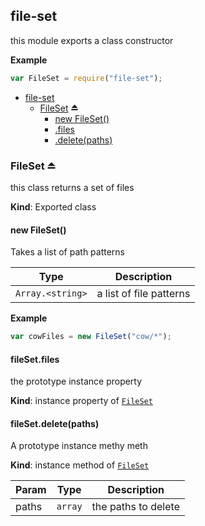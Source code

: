<a name="module_file-set"></a>
## file-set
this module exports a class constructor

**Example**  
```js
var FileSet = require("file-set");
```

* [file-set](#module_file-set)
  * [FileSet](#exp_module_file-set--FileSet) ⏏
    * [new FileSet()](#new_module_file-set--FileSet_new)
    * [.files](#module_file-set--FileSet#files)
    * [.delete(paths)](#module_file-set--FileSet#delete)

<a name="exp_module_file-set--FileSet"></a>
### FileSet ⏏
this class returns a set of files

**Kind**: Exported class  
<a name="new_module_file-set--FileSet_new"></a>
#### new FileSet()
Takes a list of path patterns


| Type | Description |
| --- | --- |
| <code>Array.&lt;string&gt;</code> | a list of file patterns |

**Example**  
```js
var cowFiles = new FileSet("cow/*");
```
<a name="module_file-set--FileSet#files"></a>
#### fileSet.files
the prototype instance property

**Kind**: instance property of <code>[FileSet](#exp_module_file-set--FileSet)</code>  
<a name="module_file-set--FileSet#delete"></a>
#### fileSet.delete(paths)
A prototype instance methy meth

**Kind**: instance method of <code>[FileSet](#exp_module_file-set--FileSet)</code>  

| Param | Type | Description |
| --- | --- | --- |
| paths | <code>array</code> | the paths to delete |

